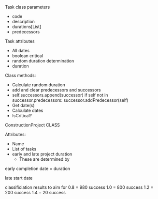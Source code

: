 Task class parameters
- code
- description
- durations[List]
- predecessors

Task attributes
- All dates
- boolean critical
- random duration determination
- duration


Class methods:
- Calculate random duration
- add and clear predecessors and successors
- self.successors.append(successor)
        if self not in successor.predecessors:
            successor.addPredecessor(self)
- Get date(s)
- Calculate dates
- IsCritical?



ConstructionProject CLASS

Attributes:
- Name
- List of tasks
- early and late project duration
  - These are determined by 


early completion date = duration

late start date 



classificiation results to aim for
0.8 = 980 success
1.0 = 800 success
1.2 = 200 success
1.4 = 20 success